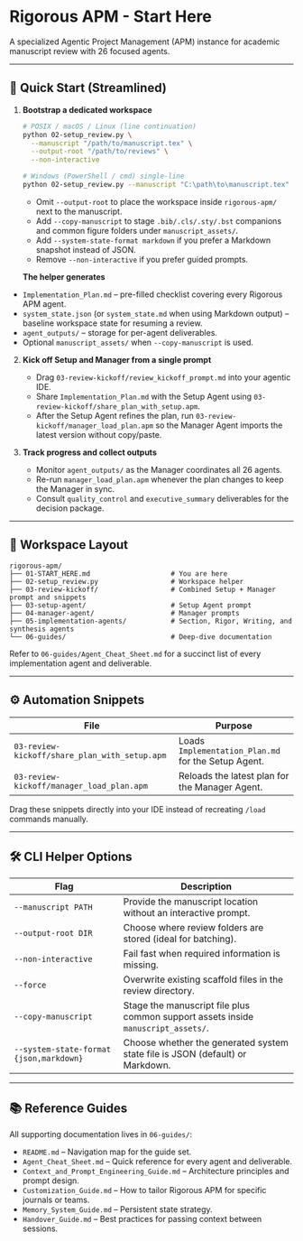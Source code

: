 # Rigorous APM - Start Here

A specialized Agentic Project Management (APM) instance for academic manuscript review with 26 focused agents.

---

## 🚀 Quick Start (Streamlined)

1. **Bootstrap a dedicated workspace**
   ```bash
   # POSIX / macOS / Linux (line continuation)
   python 02-setup_review.py \
     --manuscript "/path/to/manuscript.tex" \
     --output-root "/path/to/reviews" \
     --non-interactive

   # Windows (PowerShell / cmd) single-line
   python 02-setup_review.py --manuscript "C:\path\to\manuscript.tex" --output-root "C:\path\to\reviews" --non-interactive
   ```
   - Omit `--output-root` to place the workspace inside `rigorous-apm/` next to the manuscript.
   - Add `--copy-manuscript` to stage `.bib/.cls/.sty/.bst` companions and common figure folders under `manuscript_assets/`.
   - Add `--system-state-format markdown` if you prefer a Markdown snapshot instead of JSON.
   - Remove `--non-interactive` if you prefer guided prompts.

   **The helper generates**
  - `Implementation_Plan.md` – pre-filled checklist covering every Rigorous APM agent.
  - `system_state.json` (or `system_state.md` when using Markdown output) – baseline workspace state for resuming a review.
   - `agent_outputs/` – storage for per-agent deliverables.
   - Optional `manuscript_assets/` when `--copy-manuscript` is used.

2. **Kick off Setup and Manager from a single prompt**
   - Drag `03-review-kickoff/review_kickoff_prompt.md` into your agentic IDE.
   - Share `Implementation_Plan.md` with the Setup Agent using `03-review-kickoff/share_plan_with_setup.apm`.
   - After the Setup Agent refines the plan, run `03-review-kickoff/manager_load_plan.apm` so the Manager Agent imports the latest version without copy/paste.

3. **Track progress and collect outputs**
   - Monitor `agent_outputs/` as the Manager coordinates all 26 agents.
   - Re-run `manager_load_plan.apm` whenever the plan changes to keep the Manager in sync.
   - Consult `quality_control` and `executive_summary` deliverables for the decision package.

---

## 📂 Workspace Layout

```
rigorous-apm/
├── 01-START_HERE.md                    # You are here
├── 02-setup_review.py                  # Workspace helper
├── 03-review-kickoff/                  # Combined Setup + Manager prompt and snippets
├── 03-setup-agent/                     # Setup Agent prompt
├── 04-manager-agent/                   # Manager prompts
├── 05-implementation-agents/           # Section, Rigor, Writing, and synthesis agents
└── 06-guides/                          # Deep-dive documentation
```

Refer to `06-guides/Agent_Cheat_Sheet.md` for a succinct list of every implementation agent and deliverable.

---

## ⚙️ Automation Snippets

| File | Purpose |
| --- | --- |
| `03-review-kickoff/share_plan_with_setup.apm` | Loads `Implementation_Plan.md` for the Setup Agent. |
| `03-review-kickoff/manager_load_plan.apm` | Reloads the latest plan for the Manager Agent. |

Drag these snippets directly into your IDE instead of recreating `/load` commands manually.

---

## 🛠️ CLI Helper Options

| Flag | Description |
| --- | --- |
| `--manuscript PATH` | Provide the manuscript location without an interactive prompt. |
| `--output-root DIR` | Choose where review folders are stored (ideal for batching). |
| `--non-interactive` | Fail fast when required information is missing. |
| `--force` | Overwrite existing scaffold files in the review directory. |
| `--copy-manuscript` | Stage the manuscript file plus common support assets inside `manuscript_assets/`. |
| `--system-state-format {json,markdown}` | Choose whether the generated system state file is JSON (default) or Markdown. |

---

## 📚 Reference Guides

All supporting documentation lives in `06-guides/`:

- `README.md` – Navigation map for the guide set.
- `Agent_Cheat_Sheet.md` – Quick reference for every agent and deliverable.
- `Context_and_Prompt_Engineering_Guide.md` – Architecture principles and prompt design.
- `Customization_Guide.md` – How to tailor Rigorous APM for specific journals or teams.
- `Memory_System_Guide.md` – Persistent state strategy.
- `Handover_Guide.md` – Best practices for passing context between sessions.
